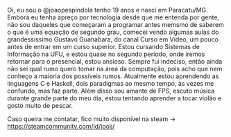   Oi, eu sou o @joaopespindola tenho 19 anos e nasci em Paracatu/MG. Embora eu tenha apreço por tecnologia desde que me entenda por gente, não sou daqueles que começaram a programar 
antes memsmo de saberem o que é uma equação de segundo grau, comecei vendo algumas aulas do grandessíssimo Gustavo Guanabara, do canal Curso em Vídeo, um pouco 
antes de entrar em um curso superior.
  Estou cursando Sistemas de Informação na UFU, e estou quase no segundo período, onde iremos retornar para o presencial, estou ansioso. Sempre fui indeciso, 
então ainda não sei qual rumo quero tomar na área da computação, pois acho que nem conheço a maioria dos possíveis rumos. Atualmente estou aprendendo as linguagens C e Haskell, dois paradigmas ao mesmo tempo, às vezes me confundo, mas faz parte. 
  Além disso sou amante de FPS, escuto música durante grande parte do meu dia, estou tentando aprender a tocar violão e gosto muito de pescar. 
  
Caso queira me contatar, fico muito disponível na steam -> https://steamcommunity.com/id/joojj/ 

<!---
joaopespindola/joaopespindola is a ✨ special ✨ repository because its `README.md` (this file) appears on your GitHub profile.
You can click the Preview link to take a look at your changes.
--->
